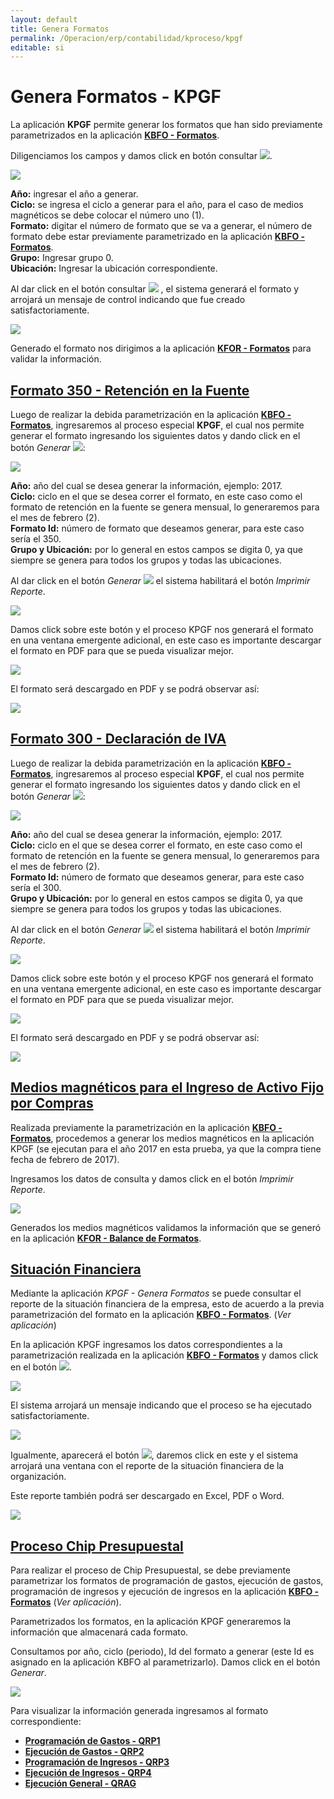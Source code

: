 ```yaml
---
layout: default
title: Genera Formatos
permalink: /Operacion/erp/contabilidad/kproceso/kpgf
editable: si
---
```


# Genera Formatos - KPGF

La aplicación **KPGF** permite generar los formatos que han sido previamente parametrizados en la aplicación [**KBFO - Formatos**](http://docs.oasiscom.com/Operacion/erp/contabilidad/kbasica/kbfo).  

Diligenciamos los campos y damos click en botón consultar ![](actualizar.png).  

![](KPGF1.png)

**Año:** ingresar el año a generar.  
**Ciclo:** se ingresa el ciclo a generar para el año, para el caso de medios magnéticos se debe colocar el número uno (1).  
**Formato:** digitar el número de formato que se va a generar, el número de formato debe estar previamente parametrizado en la aplicación [**KBFO - Formatos**](http://docs.oasiscom.com/Operacion/erp/contabilidad/kbasica/kbfo).  
**Grupo:** Ingresar grupo 0.  
**Ubicación:** Ingresar la ubicación correspondiente.  

Al dar click en el botón consultar ![](actualizar.png) , el sistema generará el formato y arrojará un mensaje de control indicando que fue creado satisfactoriamente.  

![](KPGF2.png)

Generado el formato nos dirigimos a la aplicación [**KFOR - Formatos**](http://docs.oasiscom.com/Operacion/erp/contabilidad/kformatos/kfor) para validar la información.  


## [Formato 350 - Retención en la Fuente](http://docs.oasiscom.com/Operacion/erp/contabilidad/kproceso/kpgf#formato-350---retención-en-la-fuente)

Luego de realizar la debida parametrización en la aplicación [**KBFO - Formatos**](http://docs.oasiscom.com/Operacion/erp/contabilidad/kbasica/kbfo), ingresaremos al proceso especial **KPGF**, el cual nos permite generar el formato ingresando los siguientes datos y dando click en el botón _Generar_ ![](actualizar.png):  

![](kpgf350.png)

**Año:** año del cual se desea generar la información, ejemplo: 2017.  
**Ciclo:** ciclo en el que se desea correr el formato, en este caso como el formato de retención en la fuente se genera mensual, lo generaremos para el mes de febrero (2).  
**Formato Id:** número de formato que deseamos generar, para este caso sería el 350.  
**Grupo y Ubicación:** por lo general en estos campos se digita 0, ya que siempre se genera para todos los grupos y todas las ubicaciones.  

Al dar click en el botón _Generar_ ![](actualizar.png) el sistema habilitará el botón _Imprimir Reporte_.  

![](kpgfimprimir.png)

Damos click sobre este botón y el proceso KPGF nos generará el formato en una ventana emergente adicional, en este caso es importante descargar el formato en PDF para que se pueda visualizar mejor.  

![](kpgf3501.png)

El formato será descargado en PDF y se podrá observar así:  

![](pdf350.png)


## [Formato 300 - Declaración de IVA](http://docs.oasiscom.com/Operacion/erp/contabilidad/kproceso/kpgf#formato-300---declaración-de-iva)

Luego de realizar la debida parametrización en la aplicación [**KBFO - Formatos**](http://docs.oasiscom.com/Operacion/erp/contabilidad/kbasica/kbfo), ingresaremos al proceso especial **KPGF**, el cual nos permite generar el formato ingresando los siguientes datos y dando click en el botón _Generar_ ![](actualizar.png):  

![](kpgf7.png)

**Año:** año del cual se desea generar la información, ejemplo: 2017.  
**Ciclo:** ciclo en el que se desea correr el formato, en este caso como el formato de retención en la fuente se genera mensual, lo generaremos para el mes de febrero (2).  
**Formato Id:** número de formato que deseamos generar, para este caso sería el 300.  
**Grupo y Ubicación:** por lo general en estos campos se digita 0, ya que siempre se genera para todos los grupos y todas las ubicaciones.  

Al dar click en el botón _Generar_ ![](actualizar.png) el sistema habilitará el botón _Imprimir Reporte_.  

![](kpgf8.png)

Damos click sobre este botón y el proceso KPGF nos generará el formato en una ventana emergente adicional, en este caso es importante descargar el formato en PDF para que se pueda visualizar mejor.  

![](kpgf9.png)

El formato será descargado en PDF y se podrá observar así:  

![](kpgf10.png)


## [Medios magnéticos para el Ingreso de Activo Fijo por Compras](http://docs.oasiscom.com/Operacion/erp/contabilidad/kproceso/kpgf#medios-magnéticos-para-el-ingreso-de-activo-fijo-por-compras)

Realizada previamente la parametrización en la aplicación [**KBFO - Formatos**](http://docs.oasiscom.com/Operacion/erp/contabilidad/kbasica/kbfo#parametrización-para-generación-de-medios-magnéticos-correspondientes-al-ingreso-de-activo-fijo-por-compras), procedemos a generar los medios magnéticos en la aplicación KPGF (se ejecutan para el año 2017 en esta prueba, ya que la compra tiene fecha de febrero de 2017).  

Ingresamos los datos de consulta y damos click en el botón _Imprimir Reporte_.

![](kpgf3.png)

Generados los medios magnéticos validamos la información que se generó en la aplicación [**KFOR - Balance de Formatos**](http://docs.oasiscom.com/Operacion/erp/contabilidad/kformatos/kfor#verificación-de-la-información-generada-en-los-medios-magnéticos-correspondientes-al-ingreso-de-activo-fijo-por-compras).  

## [Situación Financiera](http://docs.oasiscom.com/Operacion/erp/contabilidad/kproceso/kpgf#situación-financiera)

Mediante la aplicación _KPGF - Genera Formatos_ se puede consultar el reporte de la situación financiera de la empresa, esto de acuerdo a la previa parametrización del formato en la aplicación [**KBFO - Formatos**](http://docs.oasiscom.com/Operacion/erp/contabilidad/kbasica/kbfo#parametrización-estado-situación-financiera). (_Ver aplicación_)  

En la aplicación KPGF ingresamos los datos correspondientes a la parametrización realizada en la aplicación [**KBFO - Formatos**](http://docs.oasiscom.com/Operacion/erp/contabilidad/kbasica/kbfo#parametrización-estado-situación-financiera) y damos click en el botón ![](consultar.png).  

![](kpgf4.png)

El sistema arrojará un mensaje indicando que el proceso se ha ejecutado satisfactoriamente.  

![](kpgf5.png)

Igualmente, aparecerá el botón ![](imprimir.png), daremos click en este y el sistema arrojará una ventana con el reporte de la situación financiera de la organización.  

Este reporte también podrá ser descargado en Excel, PDF o Word.  

![](kpgf6.png)


## [Proceso Chip Presupuestal](http://docs.oasiscom.com/Operacion/erp/contabilidad/kproceso/kpgf#proceso-chip-presupuestal)

Para realizar el proceso de Chip Presupuestal, se debe previamente parametrizar los formatos de programación de gastos, ejecución de gastos, programación de ingresos y ejecución de ingresos en la aplicación [**KBFO - Formatos**](http://docs.oasiscom.com/Operacion/erp/contabilidad/kbasica/kbfo#parametrizaci%C3%B3n-formatos-chip-presupuestal) (_Ver aplicación_).  

Parametrizados los formatos, en la aplicación KPGF generaremos la información que almacenará cada formato.  

Consultamos por año, ciclo (periodo), Id del formato a generar (este Id es asignado en la aplicación KBFO al parametrizarlo). Damos click en el botón _Generar_.  

![](kpgf11.png)

Para visualizar la información generada ingresamos al formato correspondiente:  

* [**Programación de Gastos - QRP1**](http://docs.oasiscom.com/Operacion/erp/presupuestoo/qreporte/qrp1)
* [**Ejecución de Gastos - QRP2**](http://docs.oasiscom.com/Operacion/erp/presupuestoo/qreporte/qrp2)
* [**Programación de Ingresos - QRP3**](http://docs.oasiscom.com/Operacion/erp/presupuestoo/qreporte/qrp3)
* [**Ejecución de Ingresos - QRP4**](http://docs.oasiscom.com/Operacion/erp/presupuestoo/qreporte/qrp4)
* [**Ejecución General - QRAG**](http://docs.oasiscom.com/Operacion/erp/presupuestoo/qreporte/qrag)



